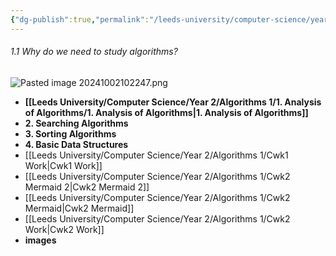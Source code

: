 ```yaml
---
{"dg-publish":true,"permalink":"/leeds-university/computer-science/year-2/algorithms-1/algorithms-1/","tags":["Mandatory-Module"]}
---
```


###### 1.1 Why do we need to study algorithms?
![Pasted image 20241002102247.png](/img/user/Leeds%20University/Computer%20Science/Year%202/Algorithms%201/images/Pasted%20image%2020241002102247.png)

- **[[Leeds University/Computer Science/Year 2/Algorithms 1/1. Analysis of Algorithms/1. Analysis of Algorithms\|1. Analysis of Algorithms]]**
- **2. Searching Algorithms**
- **3. Sorting Algorithms**
- **4. Basic Data Structures**
- [[Leeds University/Computer Science/Year 2/Algorithms 1/Cwk1 Work\|Cwk1 Work]]
- [[Leeds University/Computer Science/Year 2/Algorithms 1/Cwk2 Mermaid 2\|Cwk2 Mermaid 2]]
- [[Leeds University/Computer Science/Year 2/Algorithms 1/Cwk2 Mermaid\|Cwk2 Mermaid]]
- [[Leeds University/Computer Science/Year 2/Algorithms 1/Cwk2 Work\|Cwk2 Work]]
- **images**



